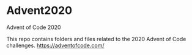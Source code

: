 # Advent2020
Advent of Code 2020

This repo contains folders and files related to the 2020 Advent of Code challenges.
https://adventofcode.com/
